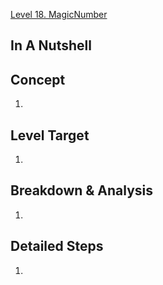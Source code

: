 [Level 18. MagicNumber](https://ethernaut.openzeppelin.com/level/0x2132C7bc11De7A90B87375f282d36100a29f97a9)

## In A Nutshell

> 

## Concept

1. 

## Level Target

1. 

## Breakdown & Analysis

1. 

## Detailed Steps

1. 

